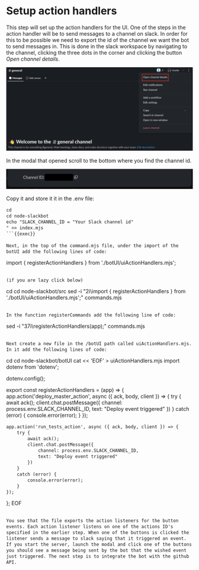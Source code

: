 # Setup action handlers
This step will set up the action handlers for the UI. One of the steps in the action handler will be to send messages to a channel on slack. In order for this to be possible we need to export the id of the channel we want the bot to send messages in. This is done in the slack workspace by navigating to the channel, clicking the three dots in the corner and clicking the button *Open channel details*.

<img src="../assets/slackaction_8.1.png">

In the modal that opened scroll to the bottom where you find the channel id. 

<img src="../assets/slackaction_8.2.png">

Copy it and store it it in the .env file:

```
cd
cd node-slackbot
echo "SLACK_CHANNEL_ID = "Your Slack channel id"
" >> index.mjs
```{{exec}}

Next, in the top of the command.mjs file, under the import of the botUI add the following lines of code:

```
import { registerActionHandlers } from './botUI/uiActionHandlers.mjs';
```

(if you are lazy click below)

```
cd
cd node-slackbot/src
sed -i "2i\import { registerActionHandlers } from './botUI/uiActionHandlers.mjs';" commands.mjs
```{{exec}}

In the function registerCommands add the following line of code:

```
sed -i "37i\registerActionHandlers(app);" commands.mjs
```{{exec}}

Next create a new file in the /botUI path called uiActionHandlers.mjs. In it add the following lines of code:

```
cd
cd node-slackbot/botUI
cat << 'EOF' > uiActionHandlers.mjs
import dotenv from 'dotenv';

dotenv.config();

export const registerActionHandlers = (app) => {
    app.action('deploy_master_action', async ({ ack, body, client }) => {
        try {
            await ack();
            client.chat.postMessage({
                channel: process.env.SLACK_CHANNEL_ID,
                text: "Deploy event triggered"
            })
        }
        catch (error) {
            console.error(error);
        }
    });


    app.action('run_tests_action', async ({ ack, body, client }) => {
        try {
            await ack();
            client.chat.postMessage({
                channel: process.env.SLACK_CHANNEL_ID,
                text: "Deploy event triggered"
            })
        }
        catch (error) {
            console.error(error);
        }
    });
};
EOF
```{{exec}} 

You see that the file exports the action listeners for the button events. Each action listener listens on one of the actions ID's specified in the earlier step. When one of the buttons is clicked the listener sends a message to slack saying that it triggered an event. If you start the server, launch the modal and click one of the buttons you should see a message being sent by the bot that the wished event just triggered. The next step is to integrate the bot with the github API.

